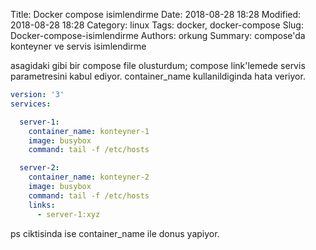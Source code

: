 Title: Docker compose isimlendirme
Date: 2018-08-28 18:28
Modified: 2018-08-28 18:28
Category: linux
Tags: docker, docker-compose
Slug: Docker-compose-isimlendirme
Authors: orkung
Summary: compose'da konteyner ve servis isimlendirme

asagidaki gibi bir compose file olusturdum;
compose link'lemede servis parametresini kabul ediyor. container_name
kullanildiginda hata veriyor.

```yaml
version: '3'
services:

  server-1:
    container_name: konteyner-1
    image: busybox
    command: tail -f /etc/hosts

  server-2:
    container_name: konteyner-2
    image: busybox
    command: tail -f /etc/hosts
    links:
      - server-1:xyz
```

ps ciktisinda ise container_name ile donus yapiyor.
